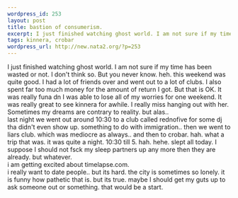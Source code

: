 ```yaml
--- 
wordpress_id: 253
layout: post
title: bastion of consumerism.
excerpt: I just finished watching ghost world. I am not sure if my time has been wasted or not. I don't think so. But you never know. heh. this weekend was quite good. I had a lot of friends over and went out to a lot of clubs. I also spent far too much money for the amount of return I got.  But that is OK. It was really funa dn I was able to lose all of my worries for one weekend. It was really great to...
tags: kinnera, crobar
wordpress_url: http://new.nata2.org/?p=253
---
```

I just finished watching ghost world. I am not sure if my time has been wasted or not. I don't think so. But you never know. heh. this weekend was quite good. I had a lot of friends over and went out to a lot of clubs. I also spent far too much money for the amount of return I got.  But that is OK. It was really funa dn I was able to lose all of my worries for one weekend. It was really great to see kinnera for awhile. I really miss hanging out with her. Sometimes my dreams are contrary to reality. but alas.. <br/>
last night we went out around 10:30 to a club called rednofive for some dj tha didn't even show up. something to do with immigration.. then we went to liars club. which was mediocre as always.. and then to crobar. hah. what a trip that was. it was quite a night.  10:30 till 5. hah. hehe. slept all today. I suppose I should not fsck my sleep partners up any more then they are already. but whatever. 
<br/>i am getting excited about timelapse.com. <br/>i really want to date people.. but its hard. the city is sometimes so lonely. it is funny how pathetic that is. but its true. maybe I should get my guts up to ask someone out or something. that would be a start. 
